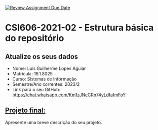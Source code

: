 [![Review Assignment Due Date](https://classroom.github.com/assets/deadline-readme-button-24ddc0f5d75046c5622901739e7c5dd533143b0c8e959d652212380cedb1ea36.svg)](https://classroom.github.com/a/OP3aNSDP)
# **CSI606-2021-02 - Estrutura básica do repositório**

## Atualize os seus dados

- Nome: Luís Guilherme Lopes Aguiar
- Matrícula: 19.1.8025
- Curso: Sistemas de Informação
- Semestre/Ano correntes: 2023/2
- Link para o seu GitHub: https://chat.whatsapp.com/Km1zJNeCRn74yLdfafmFoY

## [Projeto final:](./Projeto/README.md)

Apresente uma breve descrição do seu projeto.
